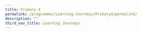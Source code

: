 ```yaml
---
title: Primary 4
permalink: /programmes/Learning-Journeys/Primary4/permalink/
description: ""
third_nav_title: Learning Journeys
---
```


